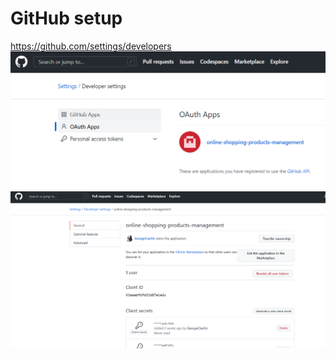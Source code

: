 # GitHub setup
https://github.com/settings/developers
![developer_page.png](pics/github/developer_page.png)
![app_settings.png](pics/github/app_settings.png)